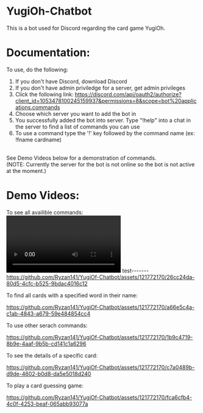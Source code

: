 # YugiOh-Chatbot
This is a bot used for Discord regarding the card game YugiOh.
# Documentation:
To use, do the following:
1. If you don't have Discord, download Discord
2. If you don't have admin priviledge for a server, get admin privileges
3. Click the following link: https://discord.com/api/oauth2/authorize?client_id=1053478100245159937&permissions=8&scope=bot%20applications.commands
4. Choose which server you want to add the bot in
5. You successfully added the bot into server. Type "!help" into a chat in the server to find a list of commands you can use
6. To use a command type the '!' key followed by the command name (ex: !fname cardname)
<br />
See Demo Videos below for a demonstration of commands.
<br />
(NOTE: Currently the server for the bot is not online so the bot is not active at the moment.)

# Demo Videos:
To see all availible commands:
<video src="https://github.com/Ryzan141/YugiOh-Chatbot/blob/main/Demo%20Videos/!help.mp4"></video>
test-------
https://github.com/Ryzan141/YugiOf-Chatbot/assets/121772170/26cc24da-80d5-4cfc-b525-9bdac4016c12


To find all cards with a specified word in their name:


https://github.com/Ryzan141/YugiOf-Chatbot/assets/121772170/a66e5c4a-c1ab-4843-a679-59e484854cc4


To use other serach commands:


https://github.com/Ryzan141/YugiOf-Chatbot/assets/121772170/1b9c4719-8b9e-4aaf-9b5b-cd141c1a6296


To see the details of a specific card:


https://github.com/Ryzan141/YugiOf-Chatbot/assets/121772170/c7a0489b-d9de-4602-b0d8-da5e5018d240


To play a card guessing game:


https://github.com/Ryzan141/YugiOf-Chatbot/assets/121772170/fca6cfb4-4c0f-4253-beaf-065abb93077a

